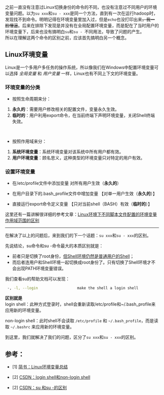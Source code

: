 之前一直没有注意过Linux切换身份的命令的不同，也没有注意过不同用户的环境变量问题。以为`su xxx`和`su - xxx`是同一个方法，直到有一次在运行hadoop时，发现找不到命令。明明记得在环境变量里加入过，但是`echo`也没打印出来~~，我一脸懵逼~~。后来在排除下发现是并没有在全局配置环境变量，而是配在了当时用户的环境变量下，后来也没有搞明白`su`和`su - `不同用法，导致了问题的产生。  
所以在理解这两个命令的区别之前，应该首先搞明白另一个概念。  

## Linux环境变量  
Linux是一个多用户多任务的操作系统，所以像我们在Windows中配置环境变量可以选择 *全局变量* 和 *用户变量* 一样，Linux也有不同上下文的环境变量。  
### 环境变量的分类  
* 按照生命周期来分：  
1. **永久的**：需要用户修改相关的配置文件，变量永久生效。
2. **临时的**：用户利用export命令，在当前终端下声明环境变量，关闭Shell终端失效。

<br />

* 按照作用域来分：
1. **系统环境变量**：系统环境变量对该系统中所有用户都有效。
2. **用户环境变量**：顾名思义，这种类型的环境变量只对特定的用户有效。

### 设置环境变量  

* 在/etc/profile文件中添加变量 对所有用户生效（**永久的**）

* 在用户目录下的.bash_profile文件中增加变量 【对单一用户生效（**永久的**）】

* 直接运行export命令定义变量 【只对当前shell（BASH）有效（**临时的**）】

这里还有一篇讲解很详细的参考文章：[Linux环境下不同脚本文件配置的环境变量作用域范围的区别](https://blog.csdn.net/highfly591/article/details/42497007)  

<hr />

在解决了以上的问题后，来到我们的下一个话题：`su xxx`和`su - xxx`的区别。  

先说结论，su命令和su -命令最大的本质区别就是：
- 前者只是切换了root身份，<u>但Shell环境仍然是普通用户的Shell</u>；
- 而后者连用户和Shell环境一起切换成root身份了。只有切换了Shell环境才不会出现PATH环境变量错误。

我们查看su的帮助文档可以发现：

```bash
 -, -l, --login                  make the shell a login shell
```

**区别就是**  
login shell：此种方式登录时，shell会重新读取/etc/profile和~/.bash_profile来应用新的环境变量。

non-login shell：此时shell不会读取 `/etc/profile` 和 `~/.bash_profile`，而是读取 `~/.bashrc` 来应用新的环境变量。

到这里，我们就解决了我们的问题，区分了`su xxx`和`su - xxx`的区别。


## 参考：
- [1] [简书：Linux环境变量总结](https://www.jianshu.com/p/ac2bc0ad3d74)

- [2] [CSDN：login shell和non-login shell](https://blog.csdn.net/zzzhktk/article/details/8221133)

- [2] [CSDN：su 和su -的区别](https://blog.csdn.net/nayanminxing/article/details/76424115)
